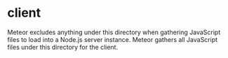 client
======

Meteor excludes anything under this directory when gathering JavaScript
files to load into a Node.js server instance. Meteor gathers all JavaScript
files under this directory for the client.
